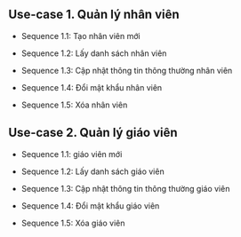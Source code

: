 ## Use-case 1. Quản lý nhân viên

- Sequence 1.1: Tạo nhân viên mới

- Sequence 1.2: Lấy danh sách nhân viên

- Sequence 1.3: Cập nhật thông tin thông thường nhân viên

- Sequence 1.4: Đổi mật khẩu nhân viên

- Sequence 1.5: Xóa nhân viên

## Use-case 2. Quản lý giáo viên

- Sequence 1.1: giáo viên mới

- Sequence 1.2: Lấy danh sách giáo viên

- Sequence 1.3: Cập nhật thông tin thông thường giáo viên

- Sequence 1.4: Đổi mật khẩu giáo viên

- Sequence 1.5: Xóa giáo viên

